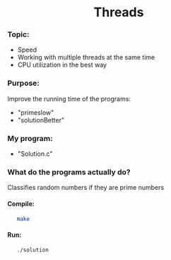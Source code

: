 <h1 align = "center"> Threads </h1>

<h3> Topic: </h3>

* Speed
* Working with multiple threads at the same time
* CPU utilization in the best way

<h3> Purpose: </h3>

Improve the running time of the programs: 
* "primeslow" 
* "solutionBetter"


<h3> My program: </h3> 

* "Solution.c"


<h3> What do the programs actually do? </h3>
Classifies random numbers if they are prime numbers


<h4> Compile: </h4>

```sh
   make
   ```
<h4> Run: </h4>

```sh
   ./solution
   ```
